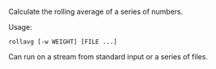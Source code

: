 Calculate the rolling average of a series of numbers.

Usage:

    rollavg [-w WEIGHT] [FILE ...]

Can run on a stream from standard input or a series of files.
